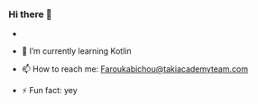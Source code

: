 ### Hi there 👋


- 
- 🌱 I’m currently learning Kotlin
- 📫 How to reach me: Faroukabichou@takiacademyteam.com

- ⚡ Fun fact: yey
